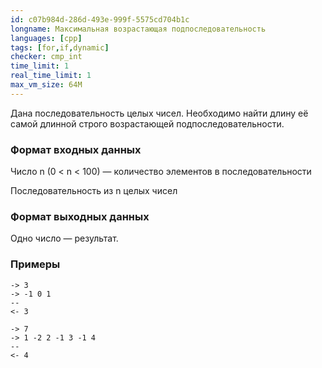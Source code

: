 ```yaml
---
id: c07b984d-286d-493e-999f-5575cd704b1c
longname: Максимальная возрастающая подпоследовательность
languages: [cpp]
tags: [for,if,dynamic]
checker: cmp_int
time_limit: 1
real_time_limit: 1
max_vm_size: 64M
---
```


Дана последовательность целых чисел.
Необходимо найти длину её самой длинной строго возрастающей подпоследовательности.

### Формат входных данных

Число n (0 < n < 100) — количество элементов в последовательности

Последовательность из n целых чисел

### Формат выходных данных

Одно число — результат.

### Примеры

```
-> 3
-> -1 0 1
--
<- 3
```

```
-> 7
-> 1 -2 2 -1 3 -1 4
--
<- 4
```

